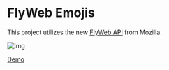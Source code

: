 # FlyWeb Emojis

This project utilizes the new [FlyWeb API](https://flyweb.github.io/) from Mozilla.

![img](http://brakmic.com/img/flyweb_demo.png)

[Demo](https://brakmic.com/demos/microapp/) 